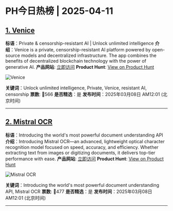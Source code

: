 # PH今日热榜 | 2025-04-11

## [1. Venice](https://www.producthunt.com/posts/venice-3)
**标语**：Private & censorship-resistant AI | Unlock unlimited intelligence
**介绍**：Venice is a private, censorship-resistant AI platform powered by open-source models and decentralized infrastructure. The app combines the benefits of decentralized blockchain technology with the power of generative AI.
**产品网站**: [立即访问](https://www.producthunt.com/r/4D6Z6F7I3SXTGN)
**Product Hunt**: [View on Product Hunt](https://www.producthunt.com/posts/venice-3)

![Venice](https://ph-files.imgix.net/97baee49-6dda-47f5-8a47-91d2c56e1976.jpeg)

**关键词**：Unlock unlimited intelligence, Private, Venice, resistant AI, censorship
**票数**: 🔺566
**是否精选**：是
**发布时间**：2025年03月08日 AM12:01 (北京时间)

---

## [2. Mistral OCR](https://www.producthunt.com/posts/mistral-ocr)
**标语**：Introducing the world's most powerful document understanding API
**介绍**：Introducing Mistral OCR—an advanced, lightweight optical character recognition model focused on speed, accuracy, and efficiency. Whether extracting text from images or digitizing documents, it delivers top-tier performance with ease.
**产品网站**: [立即访问](https://www.producthunt.com/r/SPXNTAWQSVRLGH)
**Product Hunt**: [View on Product Hunt](https://www.producthunt.com/posts/mistral-ocr)

![Mistral OCR](https://ph-files.imgix.net/4224517b-29e4-4944-98c9-2eee59374870.png)

**关键词**：Introducing the world's most powerful document understanding API, Mistral OCR
**票数**: 🔺477
**是否精选**：是
**发布时间**：2025年03月08日 AM12:01 (北京时间)

---

